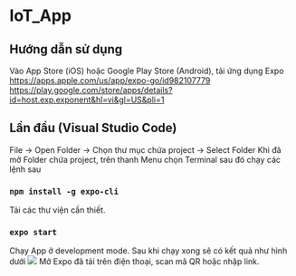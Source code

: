 # IoT_App

## Hướng dẫn sử dụng
Vào App Store (iOS) hoặc Google Play Store (Android), tải ứng dụng Expo 
https://apps.apple.com/us/app/expo-go/id982107779
https://play.google.com/store/apps/details?id=host.exp.exponent&hl=vi&gl=US&pli=1

## Lần đầu (Visual Studio Code)
File -> Open Folder -> Chọn thư mục chứa project -> Select Folder
Khi đã mở Folder chứa project, trên thanh Menu chọn Terminal sau đó chạy các lệnh sau

### `npm install -g expo-cli`
Tải các thư viện cần thiết.

### `expo start`
Chạy App ở development mode. Sau khi chạy xong sẽ có kết quả như hình dưới
<img src="https://drive.google.com/file/d/10ZAdGWcBAOPAIoYtbL3eBzfRdibEybiG/view?usp=sharing">
Mở Expo đã tải trên điện thoại, scan mã QR hoặc nhập link.

